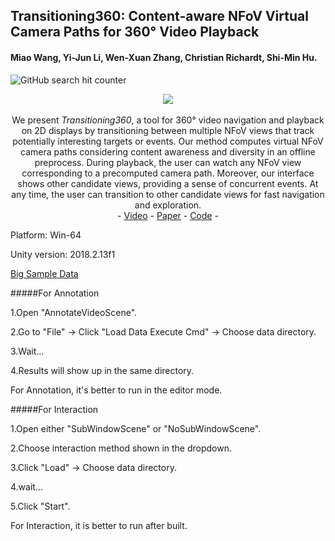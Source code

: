 ## Transitioning360: Content-aware NFoV Virtual Camera Paths for 360° Video Playback


#### Miao Wang, Yi-Jun Li, Wen-Xuan Zhang, Christian Richardt, Shi-Min Hu.

![GitHub search hit counter](https://img.shields.io/github/search/yaoling1997/Transitioning360/goto)

<p align="center"> 
<img src="https://github.com/yaoling1997/Transitioning360/blob/master/doc/media/3InterestingMen666.gif?raw=true">
<br>
<br>
We present <i>Transitioning360</i>, a tool for 360° video navigation and playback on 2D displays by transitioning between multiple NFoV views that track potentially interesting targets or events. Our method computes virtual NFoV camera paths considering content awareness and diversity in an offline preprocess. During playback, the user can watch any NFoV view corresponding to a precomputed camera path. Moreover, our interface shows other candidate views, providing a sense of concurrent events. At any time, the user can transition to other candidate views for fast navigation and exploration.
<br>
- <a href="https://vimeo.com/456945096">Video</a> - <a href="https://researchportal.bath.ac.uk/files/211657571/Transitioning360_WangEtAl_ISMAR2020.pdf">Paper</a> - <a href="https://github.com/yaoling1997/Transitioning360/tree/master/Unity">Code</a> - </p>

Platform: Win-64

Unity version: 2018.2.13f1

[Big Sample Data]()

#####For Annotation

1.Open "AnnotateVideoScene".

2.Go to "File" -> Click "Load Data Execute Cmd" -> Choose data directory.

3.Wait...

4.Results will show up in the same directory. 

For Annotation, it's better to run in the editor mode.

#####For Interaction

1.Open either "SubWindowScene" or "NoSubWindowScene".

2.Choose interaction method shown in the dropdown.

3.Click "Load" -> Choose data directory.

4.wait...

5.Click "Start".

For Interaction, it is better to run after built.